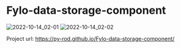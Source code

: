 # Fylo-data-storage-component


![2022-10-14_02-01](https://user-images.githubusercontent.com/103091079/195794913-94df49ce-d896-46c9-96c4-fb2d08290400.png)
![2022-10-14_02-02](https://user-images.githubusercontent.com/103091079/195794924-8c93e428-c11d-45cc-ae83-6504338ad752.png)


Project url: https://py-rod.github.io/Fylo-data-storage-component/
